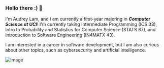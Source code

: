 ### Hello there :) 👋

I'm Audrey Lam, and I am currently a first-year majoring in ***Computer Science at UCI***! 
I'm currently taking Intermediate Programming (ICS 33), Intro to Probability and Statistics for Computer Science (STATS 67), and Introduction to Software Engineering (IN4MATX 43). 

I am interested in a career in software development, but I am also curious about other topics, such as cybersecurity and artificial intelligence. 

![image](https://user-images.githubusercontent.com/68211754/162604668-89ff98c9-9acf-48cf-a072-bd349c86b9b3.png)
